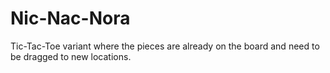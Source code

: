 # Nic-Nac-Nora
Tic-Tac-Toe variant where the pieces are already on the board and need to be dragged to new locations.
